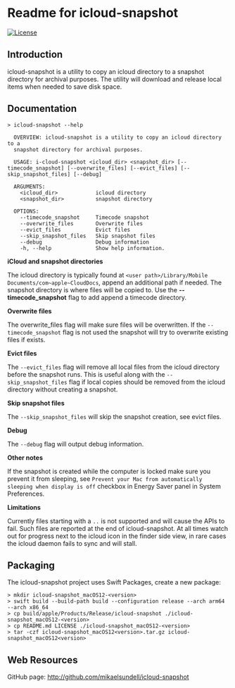Readme for icloud-snapshot
==========================

[![License](https://img.shields.io/badge/license-BSD%203--Clause-blue.svg?style=flat-square)](https://github.com/mikaelsundell/icloud-snapshot/blob/master/license.md)

Introduction
------------

icloud-snapshot is a utility to copy an icloud directory to a snapshot directory for archival purposes. The utility will download and release local items when needed to save disk space.

Documentation
-------------

```shell
> icloud-snapshot --help

  OVERVIEW: icloud-snapshot is a utility to copy an icloud directory to a
  snapshot directory for archival purposes.

  USAGE: i-cloud-snapshot <icloud_dir> <snapshot_dir> [--timecode_snapshot] [--overwrite_files] [--evict_files] [--skip_snapshot_files] [--debug]

  ARGUMENTS:
    <icloud_dir>            icloud directory
    <snapshot_dir>          snapshot directory

  OPTIONS:
    --timecode_snapshot     Timecode snapshot
    --overwrite_files       Overwrite files
    --evict_files           Evict files
    --skip_snapshot_files   Skip snapshot files
    --debug                 Debug information
    -h, --help              Show help information.
``` 
  
**iCloud and snapshot directories**

The icloud directory is typically found at `<user path>/Library/Mobile Documents/com~apple~CloudDocs`, append an additional path if needed. The snapshot directory is where files will be copied to. Use the **--timecode_snapshot** flag to add append a timecode directory.

**Overwrite files**

The overwrite_files flag will make sure files will be overwritten. If the `--timecode_snapshot` flag is not used the snapshot will try to overwrite existing files if exists.

**Evict files**

The `--evict_files` flag will remove all local files from the icloud directory before the snapshot runs. This is useful along with the `--skip_snapshot_files` flag if local copies should be removed from the icloud directory without creating a snapshot.

**Skip snapshot files**

The `--skip_snapshot_files` will skip the snapshot creation, see evict files.

**Debug**

The `--debug` flag will output debug information.

**Other notes**

If the snapshot is created while the computer is locked make sure you prevent it from sleeping, see `Prevent your Mac from automatically sleeping when display is off` checkbox in Energy Saver panel in System Preferences.

**Limitations**

Currently files starting with a `..` is not supported and will cause the APIs to fail. Such files are reported at the end of icloud-snapshot. At all times watch out for progress next to the icloud icon in the finder side view, in rare cases the icloud daemon fails to sync and will stall.
  
Packaging
---------

The icloud-snapshot project uses Swift Packages, create a new package:

```shell
> mkdir icloud-snapshot_macOS12-<version>
> swift build --build-path build --configuration release --arch arm64 --arch x86_64
> cp build/apple/Products/Release/icloud-snapshot ./icloud-snapshot_macOS12-<version>
> cp README.md LICENSE ./icloud-snapshot_macOS12-<version>
> tar -czf icloud-snapshot_macOS12<version>.tar.gz icloud-snapshot_macOS12<version>
```

Web Resources
-------------

GitHub page:        http://github.com/mikaelsundell/icloud-snapshot
